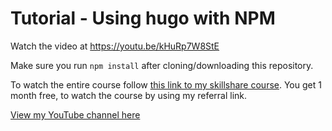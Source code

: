 # Tutorial - Using hugo with NPM

Watch the video at <https://youtu.be/kHuRp7W8StE>

Make sure you run `npm install` after cloning/downloading this repository.

To watch the entire course follow [this link to my skillshare course](https://skl.sh/3rsfq4y). You get 1 month free, to watch the course by using my referral link.

[View my YouTube channel here](https://www.youtube.com/channel/UCtlnMUJr68ytsr11_dv_elg)
